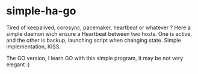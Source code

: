 # simple-ha-go
Tired of keepalived, corosync, pacemaker, heartbeat or whatever ? Here a simple daemon wich ensure a Heartbeat between two hosts. One is active, and the other is backup, launching script when changing state. Simple implementation, KISS. 

The GO version, I learn GO with this simple program, it may be not very elegant :)

